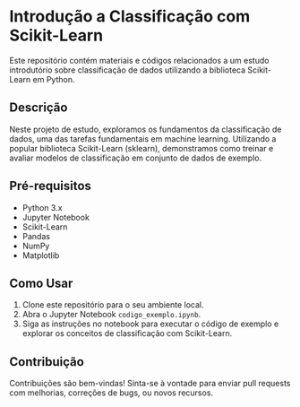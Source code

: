 # Introdução a Classificação com Scikit-Learn

Este repositório contém materiais e códigos relacionados a um estudo introdutório sobre classificação de dados utilizando a biblioteca Scikit-Learn em Python.

## Descrição
Neste projeto de estudo, exploramos os fundamentos da classificação de dados, uma das tarefas fundamentais em machine learning. Utilizando a popular biblioteca Scikit-Learn (sklearn), demonstramos como treinar e avaliar modelos de classificação em conjunto de dados de exemplo.

## Pré-requisitos
- Python 3.x
- Jupyter Notebook
- Scikit-Learn
- Pandas
- NumPy
- Matplotlib

## Como Usar
1. Clone este repositório para o seu ambiente local.
2. Abra o Jupyter Notebook `codigo_exemplo.ipynb`.
3. Siga as instruções no notebook para executar o código de exemplo e explorar os conceitos de classificação com Scikit-Learn.

## Contribuição
Contribuições são bem-vindas! Sinta-se à vontade para enviar pull requests com melhorias, correções de bugs, ou novos recursos.
